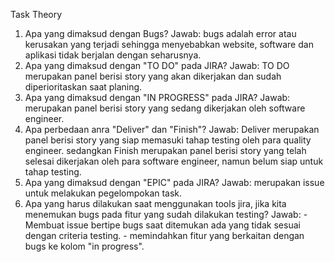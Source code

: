 Task Theory
1. Apa yang dimaksud dengan Bugs?
Jawab: bugs adalah error atau kerusakan yang terjadi sehingga menyebabkan website, software dan aplikasi tidak berjalan dengan seharusnya.
2. Apa yang dimaksud dengan "TO DO" pada JIRA?
Jawab: TO DO merupakan panel berisi story yang akan dikerjakan dan sudah diperioritaskan saat planing.
3. Apa yang dimaksud dengan "IN PROGRESS" pada JIRA?
Jawab: merupakan panel berisi story yang sedang dikerjakan oleh software engineer.
4. Apa perbedaan anra "Deliver" dan "Finish"?
Jawab: Deliver merupakan panel berisi story yang siap memasuki tahap testing oleh para quality engineer. sedangkan Finish merupakan panel berisi story yang telah selesai dikerjakan oleh para software engineer, namun belum siap untuk tahap testing.
5. Apa yang dimaksud dengan "EPIC" pada JIRA?
Jawab: merupakan issue untuk melakukan pegelompokan task.
6. Apa yang harus dilakukan saat menggunakan tools jira, jika kita menemukan bugs pada fitur yang sudah dilakukan testing?
Jawab: - Membuat issue bertipe bugs saat ditemukan ada yang tidak sesuai dengan criteria testing. - memindahkan fitur yang berkaitan dengan bugs ke kolom "in progress".
